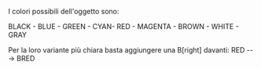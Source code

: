 I colori possibili dell'oggetto sono:

BLACK - BLUE - GREEN - CYAN- RED - MAGENTA - BROWN - WHITE - GRAY

Per la loro variante più chiara basta aggiungere una B[right] davanti: RED ---> BRED
